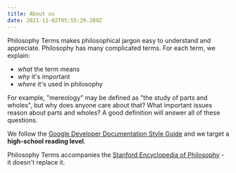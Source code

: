 ```yaml
---
title: About us
date: 2021-11-02T05:55:29.289Z
---
```

Philosophy Terms makes philosophical jargon easy to understand and appreciate. Philosophy has many complicated terms. For each term, we explain:

* *what* the term means
* *why* it's important
* *where* it's used in philosophy

For example, "mereology" may be defined as "the study of parts and wholes", but why does anyone care about that? What important issues reason about parts and wholes? A good definition will answer all of these questions.

We follow the [](https://developers.google.com)[Google Developer Documentation Style Guide](https://developers.google.com/style/) and we target a **high-school reading level**.

Philosophy Terms accompanies the [Stanford Encyclopedia of Philosophy](https://plato.stanford.edu/) - it doesn't replace it.
